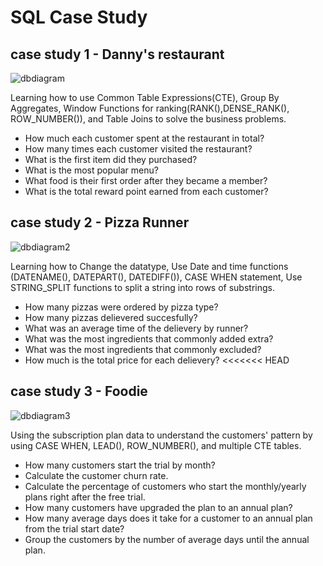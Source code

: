 # SQL Case Study
## case study 1 - Danny's restaurant
![dbdiagram](https://github.com/dana6691/SQL_casestudy/blob/main/Image/case11.PNG)

Learning how to use Common Table Expressions(CTE), Group By Aggregates, Window Functions for ranking(RANK(),DENSE_RANK(), ROW_NUMBER()), and Table Joins to solve the business problems.</br>
- How much each customer spent at the restaurant in total?
- How many times each customer visited the restaurant?
- What is the first item did they purchased?
- What is the most popular menu?
- What food is their first order after they became a member?
- What is the total reward point earned from each customer?


## case study 2 - Pizza Runner
![dbdiagram2](https://github.com/dana6691/SQL_casestudy/blob/main/Image/case1.PNG)

Learning how to Change the datatype, Use Date and time functions (DATENAME(), DATEPART(), DATEDIFF()), CASE WHEN statement, Use STRING_SPLIT functions to split a string into rows of substrings. 
- How many pizzas were ordered by pizza type? 
- How many pizzas delievered succesfully?
- What was an average time of the delievery by runner?
- What was the most ingredients that commonly added extra?
- What was the most ingredients that commonly excluded?
- How much is the total price for each delievery?
<<<<<<< HEAD

## case study 3 - Foodie
![dbdiagram3](https://github.com/dana6691/SQL_casestudy/blob/main/Image/case3.PNG)

Using the subscription plan data to understand the customers' pattern by using CASE WHEN, LEAD(), ROW_NUMBER(), and multiple CTE tables.
- How many customers start the trial by month?
- Calculate the customer churn rate.
- Calculate the percentage of customers who start the monthly/yearly plans right after the free trial.
- How many customers have upgraded the plan to an annual plan?
- How many average days does it take for a customer to an annual plan from the trial start date?
- Group the customers by the number of average days until the annual plan.
